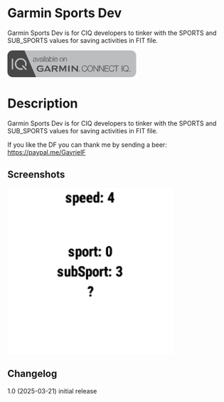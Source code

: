 # Garmin Sports Dev

Garmin Sports Dev is for CIQ developers to tinker with the SPORTS and SUB_SPORTS values for saving activities in FIT file.

<a href="https://apps.garmin.com/apps/a478d5f2-0a0a-4ba3-87aa-4832e97007ed"><img src="images/available-connect-iq-badge.svg" height="60" alt="Download from Garmin Connect IQ"></a>

# Description

Garmin Sports Dev is for CIQ developers to tinker with the SPORTS and SUB_SPORTS values for saving activities in FIT file.


If you like the DF you can thank me by sending a beer: https://paypal.me/GavrielF


## Screenshots

<img src="images/screenshot-1.png" height="372">

## Changelog

1.0 (2025-03-21) initial release
